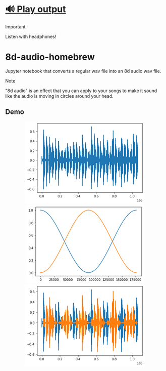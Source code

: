 # [🔊 Play output](https://aljazfrancic.github.io/read-audio/?p=https://github.com/aljazfrancic/8d-audio-homebrew/raw/refs/heads/main/audio_output.wav)

> [!IMPORTANT]  
> Listen with headphones!

# 8d-audio-homebrew
Jupyter notebook that converts a regular wav file into an 8d audio wav file.

> [!NOTE]
> "8d audio" is an effect that you can apply to your songs to make it sound like the audio is moving in circles around your head.

## Demo

<p align="center">

<img src="pics/1.png">
<br>
<img src="pics/2.png">
<br>
<img src="pics/3.png">

</p>
